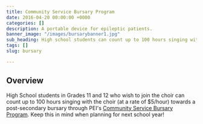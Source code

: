 ```yaml
---
title: Community Service Bursary Program
date: 2016-04-20 00:00:00 +0000
categories: []
description: A portable device for epileptic patients.
banner_image: "/images/bursarybanner1.jpg"
sub_heading: High school students can count up to 100 hours singing with the choir!
tags: []
slug: bursary

---
```

## Overview

High School students in Grades 11 and 12 who wish to join the choir can count up to 100 hours singing with the choir (at a rate of $5/hour) towards a post-secondary bursary through PEI's [Community Service Bursary Program](http://www.studentloan.pe.ca/index.php3?number=1041103&lang=E). Keep this in mind when planning for next school year!